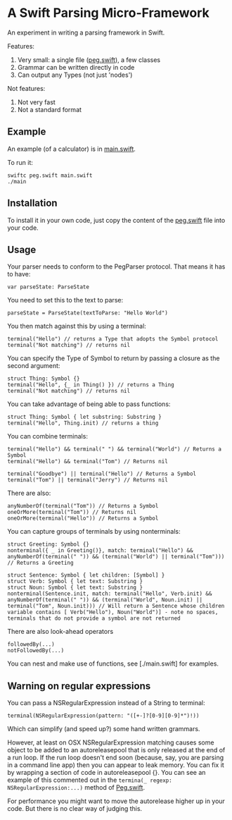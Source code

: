 A Swift Parsing Micro-Framework
===============================

An experiment in writing a parsing framework in Swift.

Features:

1. Very small: a single file ([peg.swift](./peg.swift)), a few classes
2. Grammar can be written directly in code
3. Can output any Types (not just 'nodes')

Not features:

1. Not very fast
2. Not a standard format

Example
-------

An example (of a calculator) is in [main.swift](./main.swift).

To run it:

    swiftc peg.swift main.swift
    ./main

Installation
------------

To install it in your own code, just copy the content of the [peg.swift](./peg.swift) file into your code.

Usage
-----

Your parser needs to conform to the PegParser protocol. That means it has to have:

    var parseState: ParseState

You need to set this to the text to parse:

    parseState = ParseState(textToParse: "Hello World")

You then match against this by using a terminal:

    terminal("Hello") // returns a Type that adopts the Symbol protocol
    terminal("Not matching") // returns nil

You can specify the Type of Symbol to return by passing a closure as the second argument:

    struct Thing: Symbol {}
    terminal("Hello", {_ in Thing() }) // returns a Thing
    terminal("Not matching") // returns nil

You can take advantage of being able to pass functions:

    struct Thing: Symbol { let substring: Substring }
    terminal("Hello", Thing.init) // returns a thing

You can combine terminals:

    terminal("Hello") && terminal(" ") && terminal("World") // Returns a Symbol
    terminal("Hello") && terminal("Tom") // Returns nil

    terminal("Goodbye") || terminal("Hello") // Returns a Symbol
    terminal("Tom") || terminal("Jerry") // Returns nil

There are also:

    anyNumberOf(terminal("Tom")) // Returns a Symbol
    oneOrMore(terminal("Tom")) // Returns nil
    oneOrMore(terminal("Hello")) // Returns a Symbol

You can capture groups of terminals by using nonterminals:

    struct Greeting: Symbol {}
    nonterminal({ _ in Greeting()}, match: terminal("Hello") && anyNumberOf(terminal(" ")) && (terminal("World") || terminal("Tom"))) // Returns a Greeting

    struct Sentence: Symbol { let children: [Symbol] }
    struct Verb: Symbol { let text: Substring }
    struct Noun: Symbol { let text: Substring }
    nonterminal(Sentence.init, match: terminal("Hello", Verb.init) && anyNumberOf(terminal(" ")) && (terminal("World", Noun.init) || terminal("Tom", Noun.init))) // Will return a Sentence whose children variable contains [ Verb("Hello"), Noun("World")] - note no spaces, terminals that do not provide a symbol are not returned

There are also look-ahead operators

    followedBy(...)
    notFollowedBy(...)

You can nest and make use of functions, see [./main.swift] for examples.

Warning on regular expressions
------------------------------

You can pass a NSRegularExpression instead of a String to terminal:

    terminal(NSRegularExpression(pattern: "([+-]?[0-9][0-9]*")!)) 

Which can simplify (and speed up?) some hand written grammars.

However, at least on OSX NSRegularExpression matching causes some object to be added to an autoreleasepool that is only released at the end of a run loop. If the run loop doesn't end soon (because, say, you are parsing in a command line app) then you can appear to leak memory. You can fix it by wrapping a section of code in autoreleasepool {}. You can see an example of this commented out in the `termina(_ regexp: NSRegularExpression:...)` method of [Peg.swift](./Peg.swift). 

For performance you might want to move the autorelease higher up in your code. But there is no clear way of judging this.
